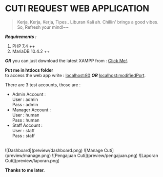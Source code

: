 # CUTI REQUEST WEB APPLICATION

> Kerja, Kerja, Kerja, Tipes.. Liburan Kali ah. Chillin' brings a good vibes. So, Refresh your mind!~~

**_Requirements :_** <br />

1. PHP 7.4 ++ <br />
2. MariaDB 10.4.2 ++ <br />

**_OR_** you can just download the latest XAMPP from : [Click Me!](https://sourceforge.net/projects/xampp/files/XAMPP%20Windows/).
<br />

**Put me in htdocs folder**<br />
to access the web app write : [localhost:80](http://localhost/cuti_request) **_OR_** [localhost:modifiedPort](http://localhost:8080/cuti_request).

There are 3 test accounts, those are : <br />

- Admin Account : <br />
  User : admin <br />
  Pass : admin <br />
- Manager Account : <br />
  User : human <br />
  Pass : human <br />
- Staff Account : <br />
  User : staff <br />
  Pass : staff <br />

<br />
![Dashboard](preview/dashboard.png)
![Manage Cuti](preview/manage.png)
![Pengajuan Cuti](preview/pengajuan.png)
![Laporan Cuti](preview/laporan.png)


**Thanks to me later.**
